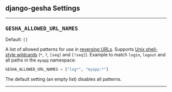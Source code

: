 ## **django-gesha** Settings

---

### <pre>**GESHA_ALLOWED_URL_NAMES**</pre>

Default: `[]`

A list of allowed patterns for use in [reversing URLs](../user_guide/#reverse-urls).
Supports [Unix shell-style wildcards](https://docs.python.org/3/library/fnmatch.html)
<span style="white-space:nowrap;">(`*`, `?`, `[seq]` and `[!seq]`)</span>. Example to
match `login`, `logout` and all paths in the `myapp` namespace:

``` py
GESHA_ALLOWED_URL_NAMES = ["log*", "myapp:*"]
```

The default setting (an empty list) disables all patterns.

---
